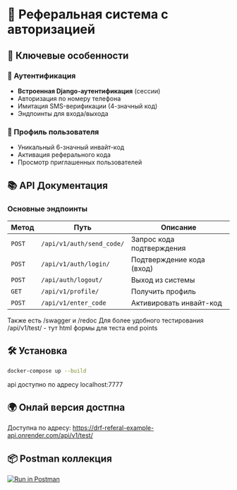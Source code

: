 

# 🔐 Реферальная система с авторизацией

## 🌟 Ключевые особенности

### 🔑 Аутентификация
- **Встроенная Django-аутентификация** (сессии)
- Авторизация по номеру телефона
- Имитация SMS-верификации (4-значный код)
- Эндпоинты для входа/выхода

### 💼 Профиль пользователя
- Уникальный 6-значный инвайт-код
- Активация реферального кода
- Просмотр приглашенных пользователей

## 📚 API Документация

### Основные эндпоинты

| Метод | Путь | Описание |
|-------|------|----------|
| `POST` | `/api/v1/auth/send_code/` | Запрос кода подтверждения |
| `POST` | `/api/v1/auth/login/` | Подтверждение кода (вход) |
| `POST` | `/api/auth/logout/` | Выход из системы |
| `GET`  | `/api/v1/profile/` | Получить профиль |
| `POST` | `/api/v1/enter_code` | Активировать инвайт-код |


Также есть  /swagger  и /redoc
Для более удобного тестирования /api/v1/test/ - тут html формы для теста end points

## 🛠 Установка

```bash
docker-compose up --build
```
api доступно по адресу localhost:7777

## 🌍 Онлай версия достпна

Доступна по адресу: https://drf-referal-example-api.onrender.com/api/v1/test/

## 📦 Postman коллекция

[![Run in Postman](https://run.pstmn.io/button.svg)](https://app.getpostman.com/run-collection/your-collection-id)

